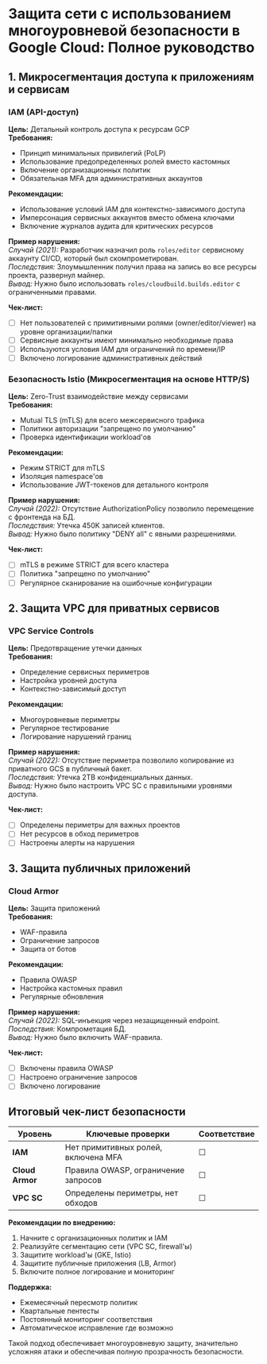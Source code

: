 # **Защита сети с использованием многоуровневой безопасности в Google Cloud: Полное руководство**

## **1. Микросегментация доступа к приложениям и сервисам**

### **IAM (API-доступ)**
**Цель:** Детальный контроль доступа к ресурсам GCP  
**Требования:**
- Принцип минимальных привилегий (PoLP)
- Использование предопределенных ролей вместо кастомных
- Включение организационных политик
- Обязательная MFA для административных аккаунтов

**Рекомендации:**
- Использование условий IAM для контекстно-зависимого доступа
- Имперсонация сервисных аккаунтов вместо обмена ключами
- Включение журналов аудита для критических ресурсов

**Пример нарушения:**  
*Случай (2021):* Разработчик назначил роль `roles/editor` сервисному аккаунту CI/CD, который был скомпрометирован.  
*Последствия:* Злоумышленник получил права на запись во все ресурсы проекта, развернул майнер.  
*Вывод:* Нужно было использовать `roles/cloudbuild.builds.editor` с ограниченными правами.

**Чек-лист:**
- [ ] Нет пользователей с примитивными ролями (owner/editor/viewer) на уровне организации/папки
- [ ] Сервисные аккаунты имеют минимально необходимые права
- [ ] Используются условия IAM для ограничений по времени/IP
- [ ] Включено логирование административных действий

### **Безопасность Istio (Микросегментация на основе HTTP/S)**
**Цель:** Zero-Trust взаимодействие между сервисами  
**Требования:**
- Mutual TLS (mTLS) для всего межсервисного трафика
- Политики авторизации "запрещено по умолчанию"
- Проверка идентификации workload'ов

**Рекомендации:**
- Режим STRICT для mTLS
- Изоляция namespace'ов
- Использование JWT-токенов для детального контроля

**Пример нарушения:**  
*Случай (2022):* Отсутствие AuthorizationPolicy позволило перемещение с фронтенда на БД.  
*Последствия:* Утечка 450K записей клиентов.  
*Вывод:* Нужно было политику "DENY all" с явными разрешениями.

**Чек-лист:**
- [ ] mTLS в режиме STRICT для всего кластера
- [ ] Политика "запрещено по умолчанию"
- [ ] Регулярное сканирование на ошибочные конфигурации

## **2. Защита VPC для приватных сервисов**

### **VPC Service Controls**
**Цель:** Предотвращение утечки данных  
**Требования:**
- Определение сервисных периметров
- Настройка уровней доступа
- Контекстно-зависимый доступ

**Рекомендации:**
- Многоуровневые периметры
- Регулярное тестирование
- Логирование нарушений границ

**Пример нарушения:**  
*Случай (2022):* Отсутствие периметра позволило копирование из приватного GCS в публичный бакет.  
*Последствия:* Утечка 2TB конфиденциальных данных.  
*Вывод:* Нужно было настроить VPC SC с правильными уровнями доступа.

**Чек-лист:**
- [ ] Определены периметры для важных проектов
- [ ] Нет ресурсов в обход периметров
- [ ] Настроены алерты на нарушения

## **3. Защита публичных приложений**

### **Cloud Armor**
**Цель:** Защита приложений  
**Требования:**
- WAF-правила
- Ограничение запросов
- Защита от ботов

**Рекомендации:**
- Правила OWASP
- Настройка кастомных правил
- Регулярные обновления

**Пример нарушения:**  
*Случай (2022):* SQL-инъекция через незащищенный endpoint.  
*Последствия:* Компрометация БД.  
*Вывод:* Нужно было включить WAF-правила.

**Чек-лист:**
- [ ] Включены правила OWASP
- [ ] Настроено ограничение запросов
- [ ] Включено логирование

## **Итоговый чек-лист безопасности**

| Уровень                | Ключевые проверки                         | Соответствие |
|------------------------|------------------------------------------|--------------|
| **IAM**                | Нет примитивных ролей, включена MFA      | ☐            |
| **Cloud Armor**        | Правила OWASP, ограничение запросов      | ☐            |
| **VPC SC**             | Определены периметры, нет обходов        | ☐            |

**Рекомендации по внедрению:**
1. Начните с организационных политик и IAM
2. Реализуйте сегментацию сети (VPC SC, firewall'ы)
3. Защитите workload'ы (GKE, Istio)
4. Защитите публичные приложения (LB, Armor)
5. Включите полное логирование и мониторинг

**Поддержка:**
- Ежемесячный пересмотр политик
- Квартальные пентесты
- Постоянный мониторинг соответствия
- Автоматическое исправление где возможно

Такой подход обеспечивает многоуровневую защиту, значительно усложняя атаки и обеспечивая полную прозрачность безопасности.